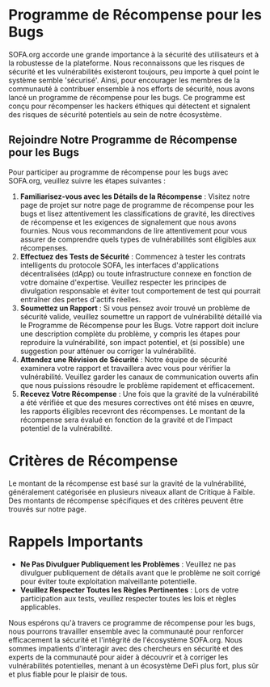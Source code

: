 # Programme de Récompense pour les Bugs

SOFA.org accorde une grande importance à la sécurité des utilisateurs et à la robustesse de la plateforme. Nous reconnaissons que les risques de sécurité et les vulnérabilités existeront toujours, peu importe à quel point le système semble 'sécurisé'. Ainsi, pour encourager les membres de la communauté à contribuer ensemble à nos efforts de sécurité, nous avons lancé un programme de récompense pour les bugs. Ce programme est conçu pour récompenser les hackers éthiques qui détectent et signalent des risques de sécurité potentiels au sein de notre écosystème.

## Rejoindre Notre Programme de Récompense pour les Bugs

Pour participer au programme de récompense pour les bugs avec SOFA.org, veuillez suivre les étapes suivantes :

1. **Familiarisez-vous avec les Détails de la Récompense** : Visitez notre page de projet sur notre page de programme de récompense pour les bugs et lisez attentivement les classifications de gravité, les directives de récompense et les exigences de signalement que nous avons fournies. Nous vous recommandons de lire attentivement pour vous assurer de comprendre quels types de vulnérabilités sont éligibles aux récompenses.
2. **Effectuez des Tests de Sécurité** : Commencez à tester les contrats intelligents du protocole SOFA, les interfaces d'applications décentralisées (dApp) ou toute infrastructure connexe en fonction de votre domaine d'expertise. Veuillez respecter les principes de divulgation responsable et éviter tout comportement de test qui pourrait entraîner des pertes d'actifs réelles.
3. **Soumettez un Rapport** : Si vous pensez avoir trouvé un problème de sécurité valide, veuillez soumettre un rapport de vulnérabilité détaillé via le Programme de Récompense pour les Bugs. Votre rapport doit inclure une description complète du problème, y compris les étapes pour reproduire la vulnérabilité, son impact potentiel, et (si possible) une suggestion pour atténuer ou corriger la vulnérabilité.
4. **Attendez une Révision de Sécurité** : Notre équipe de sécurité examinera votre rapport et travaillera avec vous pour vérifier la vulnérabilité. Veuillez garder les canaux de communication ouverts afin que nous puissions résoudre le problème rapidement et efficacement.
5. **Recevez Votre Récompense** : Une fois que la gravité de la vulnérabilité a été vérifiée et que des mesures correctives ont été mises en œuvre, les rapports éligibles recevront des récompenses. Le montant de la récompense sera évalué en fonction de la gravité et de l'impact potentiel de la vulnérabilité.

# Critères de Récompense

Le montant de la récompense est basé sur la gravité de la vulnérabilité, généralement catégorisée en plusieurs niveaux allant de Critique à Faible. Des montants de récompense spécifiques et des critères peuvent être trouvés sur notre page.

# Rappels Importants

- **Ne Pas Divulguer Publiquement les Problèmes** : Veuillez ne pas divulguer publiquement de détails avant que le problème ne soit corrigé pour éviter toute exploitation malveillante potentielle.
- **Veuillez Respecter Toutes les Règles Pertinentes** : Lors de votre participation aux tests, veuillez respecter toutes les lois et règles applicables.

Nous espérons qu'à travers ce programme de récompense pour les bugs, nous pourrons travailler ensemble avec la communauté pour renforcer efficacement la sécurité et l'intégrité de l'écosystème SOFA.org. Nous sommes impatients d'interagir avec des chercheurs en sécurité et des experts de la communauté pour aider à découvrir et à corriger les vulnérabilités potentielles, menant à un écosystème DeFi plus fort, plus sûr et plus fiable pour le plaisir de tous.